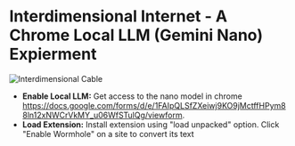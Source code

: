 # Interdimensional Internet - A Chrome Local LLM (Gemini Nano) Expierment

![Interdimensional Cable](Rick-and-Morty-Interdimensional-Cable.avif)


- **Enable Local LLM:** Get access to the nano model in chrome https://docs.google.com/forms/d/e/1FAIpQLSfZXeiwj9KO9jMctffHPym88ln12xNWCrVkMY_u06WfSTulQg/viewform.
- **Load Extension:** Install extension using "load unpacked" option. Click "Enable Wormhole" on a site to convert its text 
